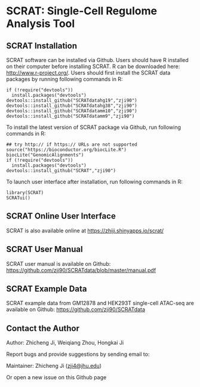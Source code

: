 SCRAT: Single-Cell Regulome Analysis Tool
====

## SCRAT Installation

SCRAT software can be installed via Github.
Users should have R installed on their computer before installing SCRAT. R can be downloaded here: http://www.r-project.org/.
Users should first install the SCRAT data packages by running following commands in R:
```{r }
if (!require("devtools"))
  install.packages("devtools")
devtools::install_github("SCRATdatahg19","zji90")
devtools::install_github("SCRATdatahg38","zji90")
devtools::install_github("SCRATdatamm10","zji90")
devtools::install_github("SCRATdatamm9","zji90")
```

To install the latest version of SCRAT package via Github, run following commands in R:
```{r }
## try http:// if https:// URLs are not supported
source("https://bioconductor.org/biocLite.R")
biocLite("GenomicAlignments")
if (!require("devtools"))
  install.packages("devtools")
devtools::install_github("SCRAT","zji90")
```
To launch user interface after installation, run following commands in R:
```{r }
library(SCRAT)
SCRATui()
```

## SCRAT Online User Interface

SCRAT is also available online at https://zhiji.shinyapps.io/scrat/

## SCRAT User Manual

SCRAT user manual is available on Github: https://github.com/zji90/SCRATdata/blob/master/manual.pdf

## SCRAT Example Data

SCRAT example data from GM12878 and HEK293T single-cell ATAC-seq are available on Github: https://github.com/zji90/SCRATdata

## Contact the Author
Author: Zhicheng Ji, Weiqiang Zhou, Hongkai Ji

Report bugs and provide suggestions by sending email to:

Maintainer: Zhicheng Ji (zji4@jhu.edu)

Or open a new issue on this Github page
